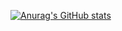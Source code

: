 [![Anurag's GitHub stats](https://github-readme-stats.vercel.app/api?PedroHenrique910=anuraghazra)](https://github.com/anuraghazra/github-readme-stats)
